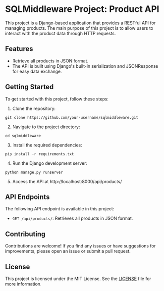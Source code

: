# SQLMiddleware Project: Product API

This project is a Django-based application that provides a RESTful API for managing products. The main purpose of this project is to allow users to interact with the product data through HTTP requests.

## Features

- Retrieve all products in JSON format.
- The API is built using Django's built-in serialization and JSONResponse for easy data exchange.

## Getting Started

To get started with this project, follow these steps:

1. Clone the repository:
```
git clone https://github.com/your-username/sqlmiddleware.git
```

2. Navigate to the project directory:
```
cd sqlmiddleware
```

3. Install the required dependencies:
```
pip install -r requirements.txt
```

4. Run the Django development server:
```
python manage.py runserver
```

5. Access the API at http://localhost:8000/api/products/

## API Endpoints

The following API endpoint is available in this project:

- `GET /api/products/`: Retrieves all products in JSON format.

## Contributing

Contributions are welcome! If you find any issues or have suggestions for improvements, please open an issue or submit a pull request.

## License

This project is licensed under the MIT License. See the [LICENSE](LICENSE) file for more information.